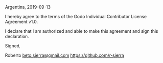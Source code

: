 Argentina, 2019-09-13

I hereby agree to the terms of the Godo Individual Contributor License
Agreement v1.0.

I declare that I am authorized and able to make this agreement and sign this
declaration.

Signed,

Roberto beto.sierra@gmail.com https://github.com/r-sierra
